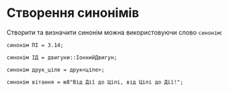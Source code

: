 # Створення синонімів

Створити та визначити синонім можна використовуючи слово `синонім`:

```ціль
синонім ПІ = 3.14;

синонім ІД = двигуни::ІоннийДвигун;

синонім друк_ціле = друк<ціле>;

синонім вітання = ю8"Від Дії до Цілі, від Цілі до Дії!";
```
